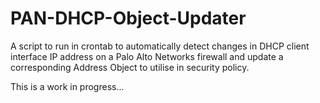 # PAN-DHCP-Object-Updater
A script to run in crontab to automatically detect changes in DHCP client interface IP address on a Palo Alto Networks firewall and update a corresponding Address Object to utilise in security policy.

This is a work in progress...
